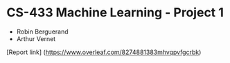 # CS-433 Machine Learning - Project 1
- Robin Berguerand
- Arthur Vernet

[Report link] (https://www.overleaf.com/8274881383mhvqpvfgcrbk)
